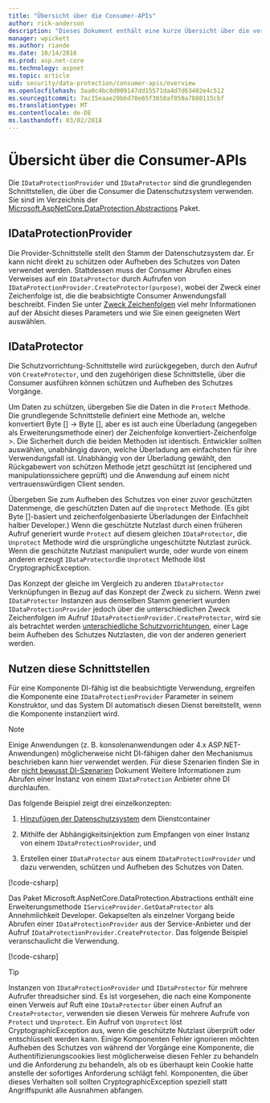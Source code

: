 ```yaml
---
title: "Übersicht über die Consumer-APIs"
author: rick-anderson
description: "Dieses Dokument enthält eine kurze Übersicht über die verschiedenen Consumer APIs, die innerhalb der ASP.NET Core Data Protection-Bibliothek verfügbar."
manager: wpickett
ms.author: riande
ms.date: 10/14/2016
ms.prod: asp.net-core
ms.technology: aspnet
ms.topic: article
uid: security/data-protection/consumer-apis/overview
ms.openlocfilehash: 3aa0c4bc8d009147dd15571da4d7d63402e4c512
ms.sourcegitcommit: 7ac15eaae20b6d70e65f3650af050a7880115cbf
ms.translationtype: MT
ms.contentlocale: de-DE
ms.lasthandoff: 03/02/2018
---
```

# <a name="consumer-apis-overview"></a>Übersicht über die Consumer-APIs

Die `IDataProtectionProvider` und `IDataProtector` sind die grundlegenden Schnittstellen, die über die Consumer die Datenschutzsystem verwenden. Sie sind im Verzeichnis der [Microsoft.AspNetCore.DataProtection.Abstractions](https://www.nuget.org/packages/Microsoft.AspNetCore.DataProtection.Abstractions/) Paket.

## <a name="idataprotectionprovider"></a>IDataProtectionProvider

Die Provider-Schnittstelle stellt den Stamm der Datenschutzsystem dar. Er kann nicht direkt zu schützen oder Aufheben des Schutzes von Daten verwendet werden. Stattdessen muss der Consumer Abrufen eines Verweises auf ein `IDataProtector` durch Aufrufen von `IDataProtectionProvider.CreateProtector(purpose)`, wobei der Zweck einer Zeichenfolge ist, die die beabsichtigte Consumer Anwendungsfall beschreibt. Finden Sie unter [Zweck Zeichenfolgen](purpose-strings.md) viel mehr Informationen auf der Absicht dieses Parameters und wie Sie einen geeigneten Wert auswählen.

## <a name="idataprotector"></a>IDataProtector

Die Schutzvorrichtung-Schnittstelle wird zurückgegeben, durch den Aufruf von `CreateProtector`, und den zugehörigen diese Schnittstelle, über die Consumer ausführen können schützen und Aufheben des Schutzes Vorgänge.

Um Daten zu schützen, übergeben Sie die Daten in die `Protect` Methode. Die grundlegende Schnittstelle definiert eine Methode an, welche konvertiert Byte [] -> Byte [], aber es ist auch eine Überladung (angegeben als Erweiterungsmethode einer) der Zeichenfolge konvertiert-Zeichenfolge >. Die Sicherheit durch die beiden Methoden ist identisch. Entwickler sollten auswählen, unabhängig davon, welche Überladung am einfachsten für ihre Verwendungsfall ist. Unabhängig von der Überladung gewählt, den Rückgabewert von schützen Methode jetzt geschützt ist (enciphered und manipulationssichere geprüft) und die Anwendung auf einem nicht vertrauenswürdigen Client senden.

Übergeben Sie zum Aufheben des Schutzes von einer zuvor geschützten Datenmenge, die geschützten Daten auf die `Unprotect` Methode. (Es gibt Byte []-basiert und zeichenfolgenbasierte Überladungen der Einfachheit halber Developer.) Wenn die geschützte Nutzlast durch einen früheren Aufruf generiert wurde `Protect` auf diesem gleichen `IDataProtector`, die `Unprotect` Methode wird die ursprüngliche ungeschützte Nutzlast zurück. Wenn die geschützte Nutzlast manipuliert wurde, oder wurde von einem anderen erzeugt `IDataProtector`die `Unprotect` Methode löst CryptographicException.

Das Konzept der gleiche im Vergleich zu anderen `IDataProtector` Verknüpfungen in Bezug auf das Konzept der Zweck zu sichern. Wenn zwei `IDataProtector` Instanzen aus demselben Stamm generiert wurden `IDataProtectionProvider` jedoch über die unterschiedlichen Zweck Zeichenfolgen im Aufruf `IDataProtectionProvider.CreateProtector`, wird sie als betrachtet werden [unterschiedliche Schutzvorrichtungen](purpose-strings.md), einer Lage beim Aufheben des Schutzes Nutzlasten, die von der anderen generiert werden.

## <a name="consuming-these-interfaces"></a>Nutzen diese Schnittstellen

Für eine Komponente DI-fähig ist die beabsichtigte Verwendung, ergreifen die Komponente eine `IDataProtectionProvider` Parameter in seinem Konstruktor, und das System DI automatisch diesen Dienst bereitstellt, wenn die Komponente instanziiert wird.

> [!NOTE]
> Einige Anwendungen (z. B. konsolenanwendungen oder 4.x ASP.NET-Anwendungen) möglicherweise nicht DI-fähigen daher den Mechanismus beschrieben kann hier verwendet werden. Für diese Szenarien finden Sie in der [nicht bewusst DI-Szenarien](../configuration/non-di-scenarios.md) Dokument Weitere Informationen zum Abrufen einer Instanz von einem `IDataProtection` Anbieter ohne DI durchlaufen.

Das folgende Beispiel zeigt drei einzelkonzepten:

1. [Hinzufügen der Datenschutzsystem](../configuration/overview.md) dem Dienstcontainer

2. Mithilfe der Abhängigkeitsinjektion zum Empfangen von einer Instanz von einem `IDataProtectionProvider`, und

3. Erstellen einer `IDataProtector` aus einem `IDataProtectionProvider` und dazu verwenden, schützen und Aufheben des Schutzes von Daten.

[!code-csharp[](../using-data-protection/samples/protectunprotect.cs?highlight=26,34,35,36,37,38,39,40)]

Das Paket Microsoft.AspNetCore.DataProtection.Abstractions enthält eine Erweiterungsmethode `IServiceProvider.GetDataProtector` als Annehmlichkeit Developer. Gekapselten als einzelner Vorgang beide Abrufen einer `IDataProtectionProvider` aus der Service-Anbieter und der Aufruf `IDataProtectionProvider.CreateProtector`. Das folgende Beispiel veranschaulicht die Verwendung.

[!code-csharp[](./overview/samples/getdataprotector.cs?highlight=15)]

>[!TIP]
> Instanzen von `IDataProtectionProvider` und `IDataProtector` für mehrere Aufrufer threadsicher sind. Es ist vorgesehen, die nach eine Komponente einen Verweis auf Ruft eine `IDataProtector` über einen Aufruf an `CreateProtector`, verwenden sie diesen Verweis für mehrere Aufrufe von `Protect` und `Unprotect`. Ein Aufruf von `Unprotect` löst CryptographicException aus, wenn die geschützte Nutzlast überprüft oder entschlüsselt werden kann. Einige Komponenten Fehler ignorieren möchten Aufheben des Schutzes von während der Vorgänge eine Komponente, die Authentifizierungscookies liest möglicherweise diesen Fehler zu behandeln und die Anforderung zu behandeln, als ob es überhaupt kein Cookie hatte anstelle der sofortiges Anforderung schlägt fehl. Komponenten, die über dieses Verhalten soll sollten CryptographicException speziell statt Angriffspunkt alle Ausnahmen abfangen.

